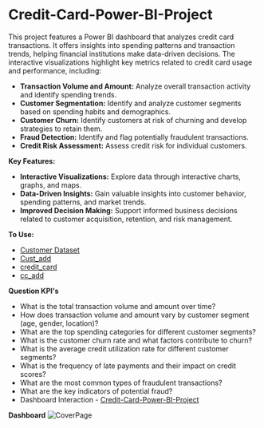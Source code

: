 # Credit-Card-Power-BI-Project

This project features a Power BI dashboard that analyzes credit card transactions. It offers insights into spending patterns and transaction trends, helping financial institutions make data-driven decisions. The interactive visualizations highlight key metrics related to credit card usage and performance, including:

* **Transaction Volume and Amount:** Analyze overall transaction activity and identify spending trends.
* **Customer Segmentation:** Identify and analyze customer segments based on spending habits and demographics.
* **Customer Churn:** Identify customers at risk of churning and develop strategies to retain them.
* **Fraud Detection:** Identify and flag potentially fraudulent transactions.
* **Credit Risk Assessment:** Assess credit risk for individual customers.

**Key Features:**

* **Interactive Visualizations:** Explore data through interactive charts, graphs, and maps.
* **Data-Driven Insights:** Gain valuable insights into customer behavior, spending patterns, and market trends.
* **Improved Decision Making:** Support informed business decisions related to customer acquisition, retention, and risk management.

**To Use:**
- <a href ="https://github.com/BeingSaka/Credit-Card-Power-BI-Project/blob/main/customer.csv" > Customer Dataset</a>
- <a href ="https://github.com/BeingSaka/Credit-Card-Power-BI-Project/blob/main/customer.csv](https://github.com/BeingSaka/Credit-Card-Power-BI-Project/blob/main/cust_add.csv)" > Cust_add</a>
- <a href ="https://github.com/BeingSaka/Credit-Card-Power-BI-Project/blob/main/customer.csv](https://github.com/BeingSaka/Credit-Card-Power-BI-Project/blob/main/cust_add.csv](https://github.com/BeingSaka/Credit-Card-Power-BI-Project/blob/main/credit_card.csv))" > credit_card</a>
- <a href ="https://github.com/BeingSaka/Credit-Card-Power-BI-Project/blob/main/customer.csv](https://github.com/BeingSaka/Credit-Card-Power-BI-Project/blob/main/cust_add.csv](https://github.com/BeingSaka/Credit-Card-Power-BI-Project/blob/main/credit_card.csv))](https://github.com/BeingSaka/Credit-Card-Power-BI-Project/blob/main/cc_add.csv)" > cc_add</a>

**Question KPI's**
  * What is the total transaction volume and amount over time?
  * How does transaction volume and amount vary by customer segment (age, gender, location)?
  * What are the top spending categories for different customer segments?
  * What is the customer churn rate and what factors contribute to churn?
  * What is the average credit utilization rate for different customer segments?
  * What is the frequency of late payments and their impact on credit scores?
  * What are the most common types of fraudulent transactions?
  * What are the key indicators of potential fraud?
  * Dashboard Interaction - <a href ="https://github.com/BeingSaka/Credit-Card-Power-BI-Project/blob/main/Credit_Card_Dashboard.pbix" > Credit-Card-Power-BI-Project</a>

**Dashboard**
![CoverPage](https://github.com/user-attachments/assets/5a43751f-f0ce-4395-9aae-b78ccc7948f3)

